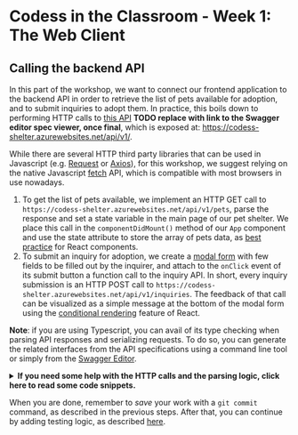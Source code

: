 # Codess in the Classroom - Week 1: The Web Client

## Calling the backend API

In this part of the workshop, we want to connect our frontend application to the backend API in order to retrieve 
the list of pets available for adoption, and to submit inquiries to adopt them.
In practice, this boils down to performing HTTP calls 
to [this API][api-spec] **TODO replace with link to the Swagger editor spec viewer, once final**, 
which is exposed at: https://codess-shelter.azurewebsites.net/api/v1/.  

While there are several HTTP third party libraries that can be used in Javascript (e.g. [Request] or [Axios]),
for this workshop, we suggest relying on the native Javascript [fetch] API, which is compatible with 
most browsers in use nowadays.  

 1. To get the list of pets available, we implement an HTTP GET call 
    to `https://codess-shelter.azurewebsites.net/api/v1/pets`, 
    parse the response and set a state variable in the main page of our pet shelter.
    We place this call in the `componentDidMount()` method of our `App` component and use the state attribute to store the
    array of pets data, as [best practice][react-state] for React components.
 2. To submit an inquiry for adoption, we create a [modal form][react-bst-modal] with few fields 
    to be filled out by the inquirer,
    and attach to the `onClick` event of its submit button a function call to the inquiry API.
    In short, every inquiry submission is an HTTP POST call to `https://codess-shelter.azurewebsites.net/api/v1/inquiries`.
    The feedback of that call can be visualized as a simple message at the bottom of the
    modal form using the [conditional rendering][conditional-rend] feature of React.

**Note**: if you are using Typescript, you can avail of its type checking when parsing API 
responses and serializing requests. To do so, you can generate the related interfaces from the
API specifications using a command line tool or simply from the [Swagger Editor][swagger].

<details>
<summary><b>If you need some help with the HTTP calls and the parsing logic, 
click here to read some code snippets.</b></summary><br>

**Retrieving the list of pets from the backend**  

```javascript
    fetch(`https://codess-shelter.azurewebsites.net/api/v1/pets`)
      .then(response => {
        if (response.status >= 300) {
          throw new Error(`HTTP Error ${response.statusText}`);
        }
        return response.json();
      })
      .then(data => {
        // set data to be a state variable
      });
```

**Submitting the inquiry form**

```javascript
   submitInquiry(event: any) {
        event.preventDefault();
        var inquiry = // inquiry details from the state
        fetch(`https://codess-shelter.azurewebsites.net/api/v1/inquiries`, {
            method: "POST",
            mode: "cors",
            headers: {
                "Content-Type": "application/json",
            },
            body: JSON.stringify(inquiry)
        }).then(response => {
            if (response.status !== 201) {
                this.setState({ formState: "error" });
                throw new Error(`HTTP Error ${response.statusText}`);
            }
            return response.json();
        }
        ).then((data: InquiryV1) => {
            this.setState({
                inquiryId: data.id,
                formState: "success"
            });
        })
    }
```
</details>

When you are done, remember to *save* your work with a `git commit` command, as described in the previous steps. 
After that, you can continue by adding testing logic, as described [here](week1-webclient_unittests.md).  


 [api-spec]: https://github.com/codessintheclassroom/api-reference-solution/blob/master/oas3.yaml
 [request]: https://github.com/request/request
 [axios]: https://github.com/axios/axios
 [fetch]: https://developer.mozilla.org/en-US/docs/Web/API/Fetch_API
 [react-state]: https://reactjs.org/docs/state-and-lifecycle.html
 [react-bst-modal]: https://react-bootstrap.github.io/components/modal/
 [conditional-rend]: https://reactjs.org/docs/conditional-rendering.html#inline-if-else-with-conditional-operator
 [swagger]: https://editor.swagger.io/